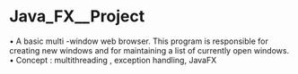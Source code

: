 # Java_FX__Project
• A basic multi -window web browser. This program is responsible for  creating new windows and for maintaining a list of currently open  windows. • Concept : multithreading , exception handling, JavaFX
